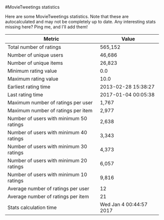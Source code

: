 #MovieTweetings statistics

Here are some MovieTweetings statistics. Note that these are autocalculated and may not be completely up to date. Any interesting stats missing here? Ping me, and I'll add them!

Metric | Value
--- | ---
Total number of ratings                 | 565,152
Number of unique users                  | 46,686
Number of unique items                  | 26,823
Minimum rating value                    | 0.0
Maximum rating value                    | 10.0
Earliest rating time                    | 2013-02-28 15:38:27
Last rating time                        | 2017-01-04 00:05:38
Maximum number of ratings per user      | 1,767
Maximum number of ratings per item      | 2,977
Number of users with minimum 50 ratings | 2,638
Number of users with minimum 40 ratings | 3,343
Number of users with minimum 30 ratings | 4,373
Number of users with minimum 20 ratings | 6,057
Number of users with minimum 10 ratings | 9,816
Average number of ratings per user      | 12
Average number of ratings per item      | 21
Stats calculation time                  | Wed Jan  4 00:44:57 2017

